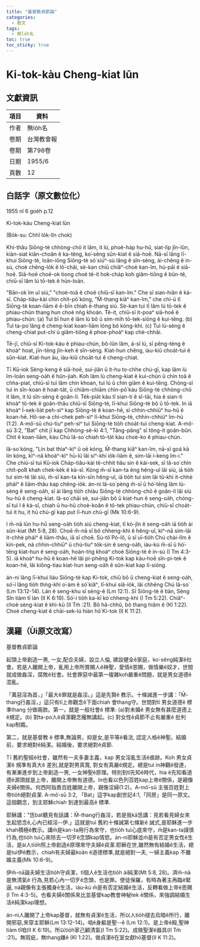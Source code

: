 ```yaml
---
title: "基督教貞節論"
categories:
  - 散文
tags:
  - 無lo̍h名
toc: true
toc_sticky: true
---
```


# Ki-tok-kàu Cheng-kiat lūn

## 文獻資訊

| 項目 | 資料 |
|---|---|
| 作者 | 無lo̍h名 |
| 卷期 | 台灣教會報 |
| 卷期 | 第798卷 |
| 日期 | 1955/6 |
| 頁數 | 12 |

## 白話字（原文數位化）

1955 nî 6 goe̍h p.12

Ki-tok-kàu Cheng-kiat lūn

(Bo̍k-su: Chhî Io̍k-lîn chok)

Khí-thâu Siōng-tè chhòng-chō it lâm, it lú, phoè-ha̍p hu-hū, siat-li̍p jîn-lûn, kiàn-siat kiān-choân ê ka-têng, ko͘-sêng sûn-kiat ê siā-hoē. Nā-sī lâng lī-khui Siōng-tè, loān-iōng Siōng-tè só͘ siúⁿ-sù lâng ê sîn-sèng, ài-chêng ê in-sù, choè chêng-lo̍k ê lô͘-châi, sè-kan chiū chiâⁿ-choè kan-îm, hú-pāi ê siā-hoē. Siā-hoē choē-ok tiong choè tē-it hok-cha̍p koh giâm-tiōng ê būn-tê, chiū-sī lâm lú tō-tek ê hūn-loān.

"Bān-ok îm uî siú," "choè-toā ê choē chiū-sī kan-îm." Che sī sian-hiân ê ká-sī. Cha̍p-tiâu-kài chìn chi̍t-pō͘ kóng, "M̄-thang kiâⁿ kan-îm," che chí-ū tī Siōng-tè koan-liām ê ē-bīn chiah ē-thang siú. Sè-kan tuì tī lâm lú tō-tek ê phiau-chún thang hun choè nn̄g khoán. Tē-it, chiū-sī it-poaⁿ siā-hoē ê phiau-chún: (a) Tuì bī hun ê lâm lú bô ū sím-mi̍h tō-tek-siōng ê kui-tēng. (b) Tuì ta-po͘ lâng ê cheng-kiat koan-liām lóng bô kóng-khí. (c) Tuì lú-sèng ê cheng-chiat put-chí ū giâm-tiōng ê phoe-phoàⁿ kap chè-chhâi.

Tē-jī, chiū-sī Ki-tok-kàu ê phiau-chún, bô-lūn lâm, á-sī lú, sī pêng-téng ê khoàⁿ hoat, jīn-tēng jîn-keh ê sîn-sèng. Kiat-hun chêng, iàu-kiû choa̍t-tuì ê sûn-kiat. Kiat-hun āu, iàu-kiû choa̍t-tuì ê cheng-chiat.

Tī Kū-iok Sèng-keng ê siā-hoē, sui-jiân ū it-hu to-chhe chú-gī, kap lâm lú îm-loān seng-oa̍h ê hûn-jiah. Koh lâm lú cheng-kiat ê kui-chún ū chin toā ê chha-piat, chiū-sī tuì lâm chin khoan, tuì lú ū chin giâm ê kui-tēng. Chóng-sī tuì in sîn-koan ê hoat-ta̍t, ū chiām-chiām chìn-pō͘ kàu Siōng-tè chhòng-chō it lâm, it lú sîn-sèng ê goân-lí. Te̍k-pia̍t kàu tī sian-ti ê sî-tāi, hia ê sian-ti khoàⁿ tō-tek ê goân-thâu chiū-sī Siōng-tè, lī-khui Siōng-tè bô ū tō-tek. In iā khoàⁿ Í-sek-lia̍t peh-sìⁿ kap Siōng-tè ê koan-hē, sī chhin-chhiūⁿ hu-hū ê koan-hē. Hô-se-a chí-chek peh-sìⁿ lī-khui Siōng-tè, chhin-chhiūⁿ îm-hū (1:2). A-mô͘-sū chú-tiuⁿ peh-sìⁿ tuì Siōng-tè tio̍h choa̍t-tuì cheng-kiat. A-mô͘-sū 3:2, "Bat" chit jī kap Chhòng-sè-kì 4:1, "Tâng-pâng" sī tông-it goân-bûn. Chit ê koan-liām, kàu Chú Iâ-so͘ chiah tò-ta̍t kàu choè-ko ê phiau-chún.

Iâ-so͘ kóng, "Lín bat thiaⁿ-kìⁿ ū oē kóng, M̄-thang kiâⁿ kan-îm, nā-sī goá kā lín kóng, kìⁿ-nā khoàⁿ-kìⁿ hū-lú lâi siⁿ-khí io̍k-liām ê, sim-lāi í-keng îm-i." Che chiū-sī tuì Kū-iok Cha̍p-tiâu-kài tē-chhit tiâu sin ê kái-sek, sī Iâ-so͘ chìn chi̍t-po͘8 khah chek-ke̍k ê kà-sī. Kóng m̄-sī kan-ta ēng hêng-uî lâi siú, iā tio̍h tuì sim-té lâi siú, m̄-sī kan-ta kín-sīn hêng-uî, iā tio̍h tuì sim lâi tû-khì it-chhè pháiⁿ ê liām-thâu kap chêng-io̍k. án-ni Iâ-so͘ pèng m̄-sī ū hó͘-tēng lâm lú-sèng ê seng-oa̍h, sī ài lâng tio̍h chiàu Siōng-tè chhòng-chō ê goân-lí lâi siú hu-hū ê cheng-kiat. Iâ-so͘ chāi sè, sui-jiân bô ū kiat-hun ê seng-oa̍h, chóng-sī tuì I ê kà-sī, chiah ū hu-hū choè-koân ê tō-tek phiau-chún, chiū-sī choa̍t-tuì it hu, it hū chú-gī kap put lī-hun chú-gī (Mk 10:6-9).

I m̄-nā lūn hu-hū seng-oa̍h tio̍h siú cheng-kiat, tī kò-jîn ê seng-oa̍h iā tio̍h ài sûn-kiat (Mt 5:8, 28). Choē m̄-nā sī bô chheng-khì ê hêng-uî, kìⁿ-nā sim-lāi it-chhè pháiⁿ ê liām-thâu, iā sī choē. Sù-tô͘ Pó-lô, ū sî uī-tio̍h Chú chài-lîm ê kín-pek, ná chhin-chhiūⁿ ū chú-tiuⁿ to̍k-sin ê seng-oa̍h, iáu-kú m̄-sī ū hó͘-tēng kiat-hun ê seng-oa̍h, hoán-tńg khoàⁿ choè Siōng-tè ê in-sù (I Tm 4:3-5). iā khoàⁿ hu-hū ê koan-hē lâi pí-phēng Ki-tok kap kàu-hoē sîn-pì-tek ê koan-hē, lâi kiông-tiau kiat-hun seng-oa̍h ê sûn-kiat kap lí-sióng.

án-ni lâng lī-khui liáu Siōng-tè kap Ki-tok, chiū bô ū cheng-kiat ê seng-oa̍h, só͘-í lâng tio̍h thǹg-khì o͘-àm ê só͘ kiâⁿ, lī-khui siâ-io̍k, lâi chhēng Chú Iâ-so͘ (Lm 13:12-14). Lán ê seng-khu sī sèng-ê (Lm 12:1). Sī Siōng-tè ê tiān, Sèng Sîn tiàm tī lán (II K 6:19). Só͘-í tio̍h ka-kī kò͘ chheng-khì (I Tm 5:22). Chiâⁿ-choè sèng-kiat ê khì-kū (II Tḿ :21). Bô hâ-chhû, bô thang hiâm ê (Kl 1:22). Choè cheng-kiat ê chāi-sek-lú hiàn hō͘ Ki-tok (II K 11:2).

## 漢羅（Ùi原文改寫）

基督教貞節論

起頭上帝創造一男, 一女,配合夫婦，設立人倫, 建設健全ê家庭，ko͘-sêng純潔ê社會。若是人離開上帝，亂用上帝所賞賜人ê神聖，愛情ê恩賜，做情樂ê奴才，世間就成做姦淫，腐敗ê社會。社會罪惡中最第一複雜koh嚴重ê問題，就是男女道德ê混亂。

「萬惡淫為首，」「最大ê罪就是姦淫。」這是先賢ê 教示。十條誡進一步講：「M̄-thang行姦淫，」這只有tī上帝觀念ê下面chiah 會thang守。世間對tī 男女道德ê 標準thang 分做兩款。第一，就是一般社會ê 標準: (a)對未婚ê 男女無有甚麼道德上ê規定。(b) 對ta-po͘人ê貞潔觀念攏無講起。(c) 對女性ê貞節不止有嚴重ê 批判kap制裁。

第二，就是基督教 ê 標準,無論男，抑是女,是平等ê看法, 認定人格ê神聖。結婚前，要求絕對ê純潔。結婚後，要求絕對ê貞節.

Tī 舊約聖經ê社會，雖然有一夫多妻主義，kap 男女淫亂生活ê痕跡。Koh 男女貞潔ê 規準有真大ê 差別,就是對男真寬, 對女有真嚴ê規定。總是tuì in神觀ê發達，有漸漸進步到上帝創造一男, 一女神聖ê原理。特別到tī先知ê時代，hia ê先知看道德ê源頭就是上帝，離開上帝無有道德。In也看以色列百姓kap上帝ê關係，是親像夫婦ê關係。何西阿指責百姓離開上帝，親像淫婦(1:2)。A-mô͘-sū 主張百姓對上帝tio̍h絕對貞潔. A-mô͘-sū 3:2, 「Bat」這字kap創世記4:1,「同房」是同一原文。這個觀念，到主耶穌chiah 到達到最高ê 標準.

耶穌講："恁bat聽見有話講：M̄-thang行姦淫，若是我kā恁講：見若看見婦女來生起慾念ê,心內已經淫--伊.」這就是tuì 舊約十條誡第七條新ê 誡式,是耶穌進一步khah積極ê教示。講m̄是kan-ta用行為來守，也tio̍h tuì心底來守，m̄是kan-ta謹慎行為,也tio̍h tuì心來除去一切歹ê念頭kap情慾。án-ni耶穌並m̄是有否定男女性ê生活，是ài人tio̍h照上帝創造ê原理來守夫婦ê貞潔.耶穌在世,雖然無有結婚ê生活，總是tuì伊ê教示，chiah有夫婦最koân ê道德標準,就是絕對一夫, 一婦主義kap 不離婚主義(Mk 10:6-9)。

伊m̄-nā論夫婦生活tio̍h守貞潔，tī個人ê生活也tio̍h ài純潔(Mt 5:8, 28)。濟m̄-nā是無清氣ê 行為,見若心內一切歹ê念頭，也是罪。使徒保羅，有時為著主再臨ê緊逼, ná親像有主張獨身ê生活，iáu-kú m̄是有否定結婚ê生活，反轉看做上帝ê恩賜(I Tm 4:3-5)。也看夫婦ê關係來比並基督kap教會神秘tek ê關係，來強調結婚生活ê純潔kap理想。

án-ni人離開了上帝kap基督，就無有貞潔ê生活，所以人tio̍h褪去烏暗ê所行，離開邪惡,來穿主耶穌(Lm 13:12-14)。咱ê身軀是聖--ê (Lm 12:1)。是上帝ê殿,聖神tiàm tī咱(II K 6:19)。所以tio̍h家己顧清氣(I Tm 5:22)。成做聖潔ê器具(II Tḿ :21)。無瑕疵，無thang嫌ê (Kl 1:22)。做貞潔ê在室女獻hō͘基督(II K 11:2)。
